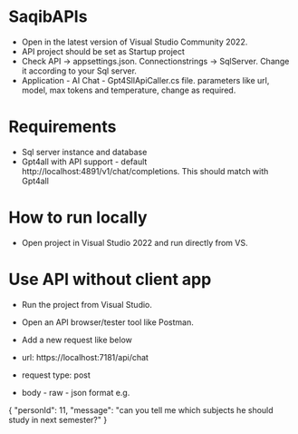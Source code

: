 # SaqibAPIs

- Open in the latest version of Visual Studio Community 2022. 
- API project should be set as Startup project
- Check API -> appsettings.json. Connectionstrings -> SqlServer. Change it according to your Sql server.
- Application - AI Chat - Gpt4SllApiCaller.cs file. parameters like url, model, max tokens and temperature, change as required.

# Requirements

- Sql server instance and database
- Gpt4all with API support - default http://localhost:4891/v1/chat/completions. This should match with Gpt4all

# How to run locally

- Open project in Visual Studio 2022 and run directly from VS.

# Use API without client app

- Run the project from Visual Studio.
- Open an API browser/tester tool like Postman.
- Add a new request like below

- url: https://localhost:7181/api/chat
- request type: post
- body - raw - json format e.g.

{
    "personId": 11,
    "message": "can you tell me which subjects he should study in next semester?"
}

